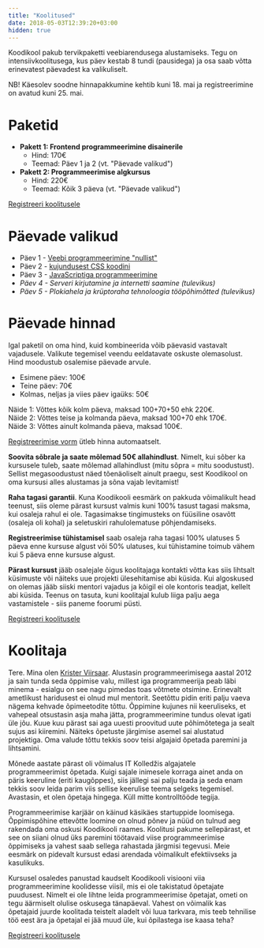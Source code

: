 ```yaml
---
title: "Koolitused"
date: 2018-05-03T12:39:20+03:00
hidden: true
---
```


Koodikool pakub tervikpaketti veebiarendusega alustamiseks. Tegu on intensiivkoolitusega, kus päev kestab 8 tundi (pausidega) ja osa saab võtta erinevatest päevadest ka valikuliselt.

<p class="paper notice">NB! Käesolev soodne hinnapakkumine kehtib kuni 18. mai ja registreerimine on avatud kuni 25. mai.</p>

# Paketid

- **Pakett 1: Frontend programmeerimine disainerile**
    - Hind: 170€
    - Teemad: Päev 1 ja 2 (vt. "Päevade valikud")
- **Pakett 2: Programmeerimise algkursus**
    - Hind: 220€
    - Teemad: Kõik 3 päeva (vt. "Päevade valikud")

<a href="/koolitus/registreeri" class="button">Registreeri koolitusele</a>

# Päevade valikud

- Päev 1 - [Veebi programmeerimine "nullist"](/koolitus/paev1)
- Päev 2 - [kujundusest CSS koodini](/koolitus/paev2)
- Päev 3 - [JavaScriptiga programmeerimine](/koolitus/paev3)
- _Päev 4 - Serveri kirjutamine ja internetti saamine (tulevikus)_
- _Päev 5 - Plokiahela ja krüptoraha tehnoloogia tööpõhimõtted (tulevikus)_

# Päevade hinnad

Igal paketil on oma hind, kuid kombineerida võib päevasid vastavalt vajadusele. Valikute tegemisel veendu eeldatavate oskuste olemasolust. Hind moodustub osalemise päevade arvule.

- Esimene päev: 100€
- Teine päev: 70€
- Kolmas, neljas ja viies päev igaüks: 50€

Näide 1: Võttes kõik kolm päeva, maksad 100+70+50 ehk 220€.  
Näide 2: Võttes teise ja kolmanda päeva, maksad 100+70 ehk 170€.  
Näide 3: Võttes ainult kolmanda päeva, maksad 100€.  

[Registreerimise vorm](/koolitus/registreeri) ütleb hinna automaatselt.

**Soovita sõbrale ja saate mõlemad 50€ allahindlust**. Nimelt, kui sõber ka kursusele tuleb, saate mõlemad allahindlust (mitu sõpra = mitu soodustust). Sellist megasoodustust näed tõenäoliselt ainult praegu, sest Koodikool on oma kursusi alles alustamas ja sõna vajab levitamist!

**Raha tagasi garantii**. Kuna Koodikooli eesmärk on pakkuda võimalikult head teenust, siis oleme pärast kursust valmis kuni 100% tasust tagasi maksma, kui osaleja rahul ei ole. Tagasimakse tingimusteks on füüsiline osavõtt (osaleja oli kohal) ja seletuskiri rahulolematuse põhjendamiseks.

**Registreerimise tühistamisel** saab osaleja raha tagasi 100% ulatuses 5 päeva enne kursuse algust või 50% ulatuses, kui tühistamine toimub vähem kui 5 päeva enne kursuse algust.

**Pärast kursust** jääb osalejale õigus koolitajaga kontakti võtta kas siis lihtsalt küsimuste või näiteks uue projekti ülesehitamise abi küsida. Kui algoskused on olemas jääb siiski mentori vajadus ja kõigil ei ole kontoris teadjat, kellelt abi küsida. Teenus on tasuta, kuni koolitajal kulub liiga palju aega vastamistele - siis paneme foorumi püsti.

<a href="/koolitus/registreeri" class="button">Registreeri koolitusele</a>

# Koolitaja

Tere. Mina olen [Krister Viirsaar](http://krister.ee). Alustasin programmeerimisega aastal 2012 ja sain tunda seda õppimise valu, millest iga programmeerija peab läbi minema - esialgu on see nagu pimedas toas võtmete otsimine. Erinevalt ametlikust haridusest ei olnud mul mentorit. Seetõttu pidin eriti palju vaeva nägema kehvade õpimeetodite tõttu. Õppimine kujunes nii keeruliseks, et vahepeal otsustasin asja maha jätta, programmeerimine tundus olevat igati üle jõu. Kuue kuu pärast sai aga uuesti proovitud uute põhimõtetega ja sealt sujus asi kiiremini. Näiteks õpetuste järgimise asemel sai alustatud projektiga. Oma valude tõttu tekkis soov teisi algajaid õpetada paremini ja lihtsamini.

Mõnede aastate pärast oli võimalus IT Kolledžis algajatele programmeerimist õpetada. Kuigi sajale inimesele korraga ainet anda on päris keeruline (eriti kaugõppes), siis jällegi sai palju teada ja seda enam tekkis soov leida parim viis sellise keerulise teema selgeks tegemisel. Avastasin, et olen õpetaja hingega. Küll mitte kontrolltööde tegija.

Programmeerimise karjäär on käinud käsikäes startuppide loomisega. Õppimispõhine ettevõtte loomine on olnud põnev ja nüüd on tulnud aeg rakendada oma oskusi Koodikooli raames. Koolitusi pakume sellepärast, et see on siiani olnud üks paremini töötavaid viise programmeerimise õppimiseks ja vahest saab sellega rahastada järgmisi tegevusi. Meie eesmärk on pidevalt kursust edasi arendada võimalikult efektiivseks ja kasulikuks.

Kursusel osaledes panustad kaudselt Koodikooli visiooni viia programmeerimine koolidesse viisil, mis ei ole takistatud õpetajate puudusest. Nimelt ei ole lihtne leida programmeerimise õpetajat, ometi on tegu äärmiselt olulise oskusega tänapäeval. Vahest on võimalik kas õpetajaid juurde koolitada teistelt aladelt või luua tarkvara, mis teeb tehnilise töö eest ära ja õpetajal ei jää muud üle, kui õpilastega ise kaasa teha?

<a href="/koolitus/registreeri" class="button">Registreeri koolitusele</a>